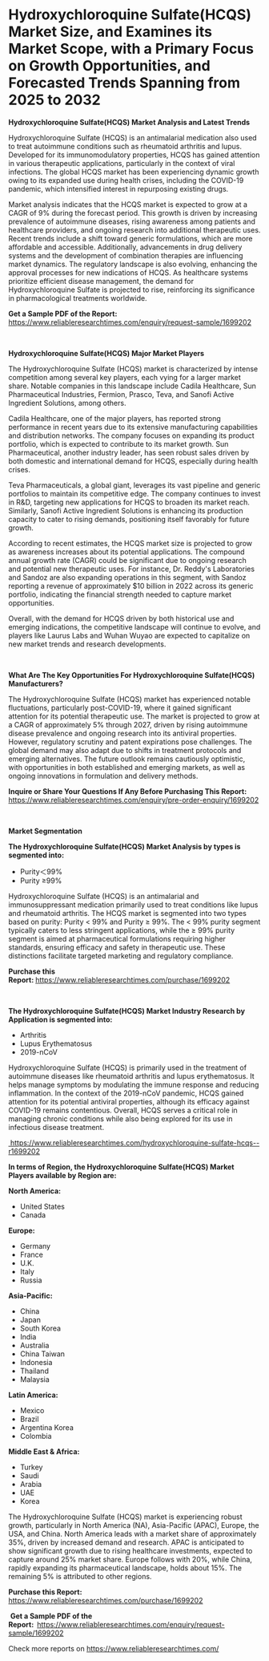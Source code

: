 <p><h1>Hydroxychloroquine Sulfate(HCQS) Market Size, and Examines its Market Scope, with a Primary Focus on Growth Opportunities, and Forecasted Trends Spanning from 2025 to 2032</h1></p><p><strong>Hydroxychloroquine Sulfate(HCQS) Market Analysis and Latest Trends</strong></p>
<p><p>Hydroxychloroquine Sulfate (HCQS) is an antimalarial medication also used to treat autoimmune conditions such as rheumatoid arthritis and lupus. Developed for its immunomodulatory properties, HCQS has gained attention in various therapeutic applications, particularly in the context of viral infections. The global HCQS market has been experiencing dynamic growth owing to its expanded use during health crises, including the COVID-19 pandemic, which intensified interest in repurposing existing drugs.</p><p>Market analysis indicates that the HCQS market is expected to grow at a CAGR of 9% during the forecast period. This growth is driven by increasing prevalence of autoimmune diseases, rising awareness among patients and healthcare providers, and ongoing research into additional therapeutic uses. Recent trends include a shift toward generic formulations, which are more affordable and accessible. Additionally, advancements in drug delivery systems and the development of combination therapies are influencing market dynamics. The regulatory landscape is also evolving, enhancing the approval processes for new indications of HCQS. As healthcare systems prioritize efficient disease management, the demand for Hydroxychloroquine Sulfate is projected to rise, reinforcing its significance in pharmacological treatments worldwide.</p></p>
<p><strong>Get a Sample PDF of the Report:&nbsp;</strong> <a href="https://www.reliableresearchtimes.com/enquiry/request-sample/1699202?utm_campaign=2006&utm_medium=2&utm_source=Github&utm_content=ia&utm_term=09012025&utm_id=hydroxychloroquine-sulfatehcqs">https://www.reliableresearchtimes.com/enquiry/request-sample/1699202</a></p>
<p>&nbsp;</p>
<p><strong>Hydroxychloroquine Sulfate(HCQS) Major Market Players</strong></p>
<p><p>The Hydroxychloroquine Sulfate (HCQS) market is characterized by intense competition among several key players, each vying for a larger market share. Notable companies in this landscape include Cadila Healthcare, Sun Pharmaceutical Industries, Fermion, Prasco, Teva, and Sanofi Active Ingredient Solutions, among others. </p><p>Cadila Healthcare, one of the major players, has reported strong performance in recent years due to its extensive manufacturing capabilities and distribution networks. The company focuses on expanding its product portfolio, which is expected to contribute to its market growth. Sun Pharmaceutical, another industry leader, has seen robust sales driven by both domestic and international demand for HCQS, especially during health crises.</p><p>Teva Pharmaceuticals, a global giant, leverages its vast pipeline and generic portfolios to maintain its competitive edge. The company continues to invest in R&D, targeting new applications for HCQS to broaden its market reach. Similarly, Sanofi Active Ingredient Solutions is enhancing its production capacity to cater to rising demands, positioning itself favorably for future growth.</p><p>According to recent estimates, the HCQS market size is projected to grow as awareness increases about its potential applications. The compound annual growth rate (CAGR) could be significant due to ongoing research and potential new therapeutic uses. For instance, Dr. Reddy's Laboratories and Sandoz are also expanding operations in this segment, with Sandoz reporting a revenue of approximately $10 billion in 2022 across its generic portfolio, indicating the financial strength needed to capture market opportunities.</p><p>Overall, with the demand for HCQS driven by both historical use and emerging indications, the competitive landscape will continue to evolve, and players like Laurus Labs and Wuhan Wuyao are expected to capitalize on new market trends and research developments.</p></p>
<p>&nbsp;</p>
<p><strong>What Are The Key Opportunities For Hydroxychloroquine Sulfate(HCQS) Manufacturers?</strong></p>
<p><p>The Hydroxychloroquine Sulfate (HCQS) market has experienced notable fluctuations, particularly post-COVID-19, where it gained significant attention for its potential therapeutic use. The market is projected to grow at a CAGR of approximately 5% through 2027, driven by rising autoimmune disease prevalence and ongoing research into its antiviral properties. However, regulatory scrutiny and patent expirations pose challenges. The global demand may also adapt due to shifts in treatment protocols and emerging alternatives. The future outlook remains cautiously optimistic, with opportunities in both established and emerging markets, as well as ongoing innovations in formulation and delivery methods.</p></p>
<p><strong>Inquire or Share Your Questions If Any Before Purchasing This Report:</strong> <a href="https://www.reliableresearchtimes.com/enquiry/pre-order-enquiry/1699202?utm_campaign=2006&utm_medium=2&utm_source=Github&utm_content=ia&utm_term=09012025&utm_id=hydroxychloroquine-sulfatehcqs">https://www.reliableresearchtimes.com/enquiry/pre-order-enquiry/1699202</a></p>
<p>&nbsp;</p>
<p><strong>Market Segmentation</strong></p>
<p><strong>The Hydroxychloroquine Sulfate(HCQS) Market Analysis by types is segmented into:</strong></p>
<p><ul><li>Purity＜99%</li><li>Purity ≥99%</li></ul></p>
<p><p>Hydroxychloroquine Sulfate (HCQS) is an antimalarial and immunosuppressant medication primarily used to treat conditions like lupus and rheumatoid arthritis. The HCQS market is segmented into two types based on purity: Purity < 99% and Purity ≥ 99%. The < 99% purity segment typically caters to less stringent applications, while the ≥ 99% purity segment is aimed at pharmaceutical formulations requiring higher standards, ensuring efficacy and safety in therapeutic use. These distinctions facilitate targeted marketing and regulatory compliance.</p></p>
<p><strong>Purchase this Report:&nbsp;</strong><a href="https://www.reliableresearchtimes.com/purchase/1699202?utm_campaign=2006&utm_medium=2&utm_source=Github&utm_content=ia&utm_term=09012025&utm_id=hydroxychloroquine-sulfatehcqs">https://www.reliableresearchtimes.com/purchase/1699202</a></p>
<p>&nbsp;</p>
<p><strong>The Hydroxychloroquine Sulfate(HCQS) Market Industry Research by Application is segmented into:</strong></p>
<p><ul><li>Arthritis</li><li>Lupus Erythematosus</li><li>2019-nCoV</li></ul></p>
<p><p>Hydroxychloroquine Sulfate (HCQS) is primarily used in the treatment of autoimmune diseases like rheumatoid arthritis and lupus erythematosus. It helps manage symptoms by modulating the immune response and reducing inflammation. In the context of the 2019-nCoV pandemic, HCQS gained attention for its potential antiviral properties, although its efficacy against COVID-19 remains contentious. Overall, HCQS serves a critical role in managing chronic conditions while also being explored for its use in infectious disease treatment.</p></p>
<p><a href="https://www.reliableresearchtimes.com/hydroxychloroquine-sulfate-hcqs--r1699202?utm_campaign=2006&utm_medium=2&utm_source=Github&utm_content=ia&utm_term=09012025&utm_id=hydroxychloroquine-sulfatehcqs">&nbsp;https://www.reliableresearchtimes.com/hydroxychloroquine-sulfate-hcqs--r1699202</a></p>
<p><strong>In terms of Region, the Hydroxychloroquine Sulfate(HCQS) Market Players available by Region are:</strong></p>
<p>
    <p> <strong> North America: </strong>
        <ul>
            <li>United States</li>
            <li>Canada</li>
        </ul>
        </p> 
    <p> <strong> Europe: </strong>
        <ul>
            <li>Germany</li>
            <li>France</li>
            <li>U.K.</li>
            <li>Italy</li>
            <li>Russia</li>
        </ul>
        </p> 
    <p> <strong> Asia-Pacific: </strong>
        <ul>
            <li>China</li>
            <li>Japan</li>
            <li>South Korea</li>
            <li>India</li>
            <li>Australia</li>
            <li>China Taiwan</li>
            <li>Indonesia</li>
            <li>Thailand</li>
            <li>Malaysia</li>
        </ul>
        </p> 
    <p> <strong> Latin America: </strong>
        <ul>
            <li>Mexico</li>
            <li>Brazil</li>
            <li>Argentina Korea</li>
            <li>Colombia</li>
        </ul>
        </p> 
    <p> <strong> Middle East & Africa: </strong>
        <ul>
            <li>Turkey</li>
            <li>Saudi</li>
            <li>Arabia</li>
            <li>UAE</li>
            <li>Korea</li>
        </ul>
    </p>
    </p>
<p><p>The Hydroxychloroquine Sulfate (HCQS) market is experiencing robust growth, particularly in North America (NA), Asia-Pacific (APAC), Europe, the USA, and China. North America leads with a market share of approximately 35%, driven by increased demand and research. APAC is anticipated to show significant growth due to rising healthcare investments, expected to capture around 25% market share. Europe follows with 20%, while China, rapidly expanding its pharmaceutical landscape, holds about 15%. The remaining 5% is attributed to other regions.</p></p>
<p><strong>Purchase this Report: </strong><a href="https://www.reliableresearchtimes.com/purchase/1699202?utm_campaign=2006&utm_medium=2&utm_source=Github&utm_content=ia&utm_term=09012025&utm_id=hydroxychloroquine-sulfatehcqs">https://www.reliableresearchtimes.com/purchase/1699202</a></p>
<p>&nbsp;<strong>Get a Sample PDF of the Report:&nbsp;&nbsp;</strong><a href="https://www.reliableresearchtimes.com/enquiry/request-sample/1699202?utm_campaign=2006&utm_medium=2&utm_source=Github&utm_content=ia&utm_term=09012025&utm_id=hydroxychloroquine-sulfatehcqs">https://www.reliableresearchtimes.com/enquiry/request-sample/1699202</a></p>
<p><strong></strong></p>
<p>Check more reports on <a href="https://www.reliableresearchtimes.com/?utm_campaign=2006&utm_medium=2&utm_source=Github&utm_content=ia&utm_term=09012025&utm_id=hydroxychloroquine-sulfatehcqs">https://www.reliableresearchtimes.com/</a></p>